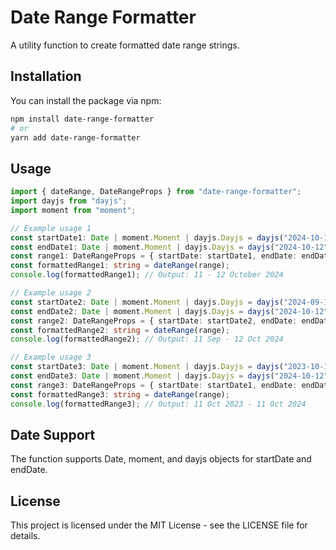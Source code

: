 # Date Range Formatter

A utility function to create formatted date range strings.

## Installation

You can install the package via npm:

```bash
npm install date-range-formatter
# or
yarn add date-range-formatter
```

## Usage

```typescript
import { dateRange, DateRangeProps } from "date-range-formatter";
import dayjs from "dayjs";
import moment from "moment";

// Example usage 1
const startDate1: Date | moment.Moment | dayjs.Dayjs = dayjs("2024-10-11");
const endDate1: Date | moment.Moment | dayjs.Dayjs = dayjs("2024-10-12");
const range1: DateRangeProps = { startDate: startDate1, endDate: endDate1 };
const formattedRange1: string = dateRange(range);
console.log(formattedRange1); // Output: 11 - 12 October 2024

// Example usage 2
const startDate2: Date | moment.Moment | dayjs.Dayjs = dayjs("2024-09-11");
const endDate2: Date | moment.Moment | dayjs.Dayjs = dayjs("2024-10-12");
const range2: DateRangeProps = { startDate: startDate2, endDate: endDate2 };
const formattedRange2: string = dateRange(range);
console.log(formattedRange2); // Output: 11 Sep - 12 Oct 2024

// Example usage 3
const startDate3: Date | moment.Moment | dayjs.Dayjs = dayjs("2023-10-11");
const endDate3: Date | moment.Moment | dayjs.Dayjs = dayjs("2024-10-12");
const range3: DateRangeProps = { startDate: startDate1, endDate: endDate1 };
const formattedRange3: string = dateRange(range);
console.log(formattedRange3); // Output: 11 Oct 2023 - 11 Oct 2024
```

## Date Support

The function supports Date, moment, and dayjs objects for startDate and endDate.

## License

This project is licensed under the MIT License - see the LICENSE file for details.
